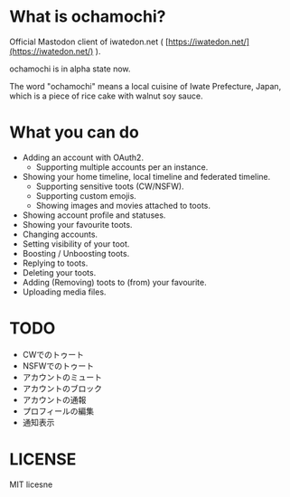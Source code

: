 # What is ochamochi?
Official Mastodon client of iwatedon.net ( [https://iwatedon.net/](https://iwatedon.net/) ).

ochamochi is in alpha state now.

The word "ochamochi" means a local cuisine of Iwate Prefecture, Japan, which is a piece of rice cake with walnut soy sauce.

# What you can do

- Adding an account with OAuth2.
  - Supporting multiple accounts per an instance.
- Showing your home timeline, local timeline and federated timeline.
  - Supporting sensitive toots (CW/NSFW).
  - Supporting custom emojis.
  - Showing images and movies attached to toots.
- Showing account profile and statuses.
- Showing your favourite toots.
- Changing accounts.
- Setting visibility of your toot.
- Boosting / Unboosting toots.
- Replying to toots.
- Deleting your toots.
- Adding (Removing) toots to (from) your favourite.
- Uploading media files.

# TODO

- CWでのトゥート
- NSFWでのトゥート
- アカウントのミュート
- アカウントのブロック
- アカウントの通報
- プロフィールの編集
- 通知表示

# LICENSE
MIT licesne